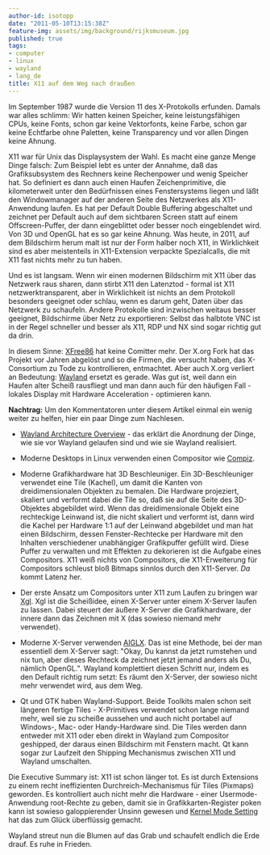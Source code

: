 ```yaml
---
author-id: isotopp
date: "2011-05-10T13:15:38Z"
feature-img: assets/img/background/rijksmuseum.jpg
published: true
tags:
- computer
- linux
- wayland
- lang_de
title: X11 auf dem Weg nach draußen
---
```

Im September 1987 wurde die Version 11 des X-Protokolls erfunden. Damals war
alles schlimm: Wir hatten keinen Speicher, keine leistungsfähigen CPUs,
keine Fonts, schon gar keine Vektorfonts, keine Farbe, schon gar keine
Echtfarbe ohne Paletten, keine Transparency und vor allen Dingen keine
Ahnung.

X11 war für Unix das Displaysystem der Wahl. Es macht eine ganze Menge Dinge
falsch: Zum Beispiel lebt es unter der Annahme, daß das Grafiksubsystem des
Rechners keine Rechenpower und wenig Speicher hat. So definiert es dann auch
einen Haufen Zeichenprimitive, die kilometerweit unter den Bedürfnissen
eines Fenstersystems liegen und läßt den Windowmanager auf der anderen Seite
des Netzwerkes als X11-Anwendung laufen. Es hat per Default Double Buffering
abgeschaltet und zeichnet per Default auch auf dem sichtbaren Screen statt
auf einem Offscreen-Puffer, der dann eingeblittet oder besser noch
eingeblendet wird. Von 3D und OpenGL hat es so gar keine Ahnung. Was heute,
in 2011, auf dem Bildschirm herum malt ist nur der Form halber noch X11, in
Wirklichkeit sind es aber meistenteils in X11-Extension verpackte
Spezialcalls, die mit X11 fast nichts mehr zu tun haben.

Und es ist langsam. Wenn wir einen modernen Bildschirm mit X11 über das
Netzwerk raus sharen, dann stirbt X11 den Latenztod - formal ist X11
netzwerktransparent, aber in Wirklichkeit ist nichts an dem Protokoll
besonders geeignet oder schlau, wenn es darum geht, Daten über das Netzwerk
zu schaufeln. Andere Protokolle sind inzwischen weitaus besser geeignet,
Bildschirme über Netz zu exportieren: Selbst das halbtote VNC ist in der
Regel schneller und besser als X11, RDP und NX sind sogar richtig gut da
drin.

In diesem Sinne:
[XFree86](http://www.pro-linux.de/news/1/17018/xfree86-der-lebende-tote.html)
hat keine Comitter mehr. Der X.org Fork hat das Projekt vor Jahren abgelöst
und so die Firmen, die versucht haben, das X-Consortium zu Tode zu
kontrollieren, entmachtet. Aber auch X.org verliert an Bedeutung:
[Wayland](http://www.golem.de/1105/83334.html) ersetzt es gerade. Was gut
ist, weil dann ein Haufen alter Scheiß rausfliegt und man dann auch für den
häufigen Fall - lokales Display mit Hardware Acceleration - optimieren kann.

**Nachtrag:** Um den Kommentatoren unter diesem Artikel einmal ein wenig
weiter zu helfen, hier ein paar Dinge zum Nachlesen.

- [Wayland Architecture Overview](http://wayland.freedesktop.org/architecture.html) - 
  das erklärt die Anordnung der Dinge, wie sie vor Wayland gelaufen sind und
  wie sie Wayland realisiert.

- Moderne Desktops in Linux verwenden einen Compositor wie
  [Compiz](http://en.wikipedia.org/wiki/Compiz).

- Moderne Grafikhardware hat 3D Beschleuniger. Ein 3D-Beschleuniger
  verwendet eine Tile (Kachel), um damit die Kanten von dreidimensionalen
  Objekten zu bemalen. Die Hardware projeziert, skaliert und verformt dabei
  die Tile so, daß sie auf die Seite des 3D-Objektes abgebildet wird. Wenn
  das dreidimensionale Objekt eine rechteckige Leinwand ist, die nicht
  skaliert und verformt ist, dann wird die Kachel per Hardware 1:1 auf der
  Leinwand abgebildet und man hat einen Bildschirm, dessen Fenster-Rechtecke
  per Hardware mit den Inhalten verschiedener unabhängiger Grafikpuffer
  gefüllt wird. Diese Puffer zu verwalten und mit Effekten zu dekorieren ist
  die Aufgabe eines Compositors. X11 weiß nichts von Compositors, die
  X11-Erweiterung für Compositors schleust bloß Bitmaps sinnlos durch den
  X11-Server. _Da_ kommt Latenz her.

- Der erste Ansatz um Compositors unter X11 zum Laufen zu bringen war
  [Xgl](http://en.wikipedia.org/wiki/Xgl). Xgl ist die Scheißidee, einen
  X-Server unter einem X-Server laufen zu lassen. Dabei steuert der äußere
  X-Server die Grafikhardware, der innere dann das Zeichnen mit X (das
  sowieso niemand mehr verwendet).

- Moderne X-Server verwenden [AIGLX](http://en.wikipedia.org/wiki/AIGLX).
  Das ist eine Methode, bei der man essentiell dem X-Server sagt: "Okay, Du
  kannst da jetzt rumstehen und nix tun, aber dieses Rechteck da zeichnet
  jetzt jemand anders als Du, nämlich OpenGL.". Wayland komplettiert diesen
  Schritt nur, indem es den Default richtig rum setzt: Es räumt den
  X-Server, der sowieso nicht mehr verwendet wird, aus dem Weg.

- Qt und GTK haben Wayland-Support. Beide Toolkits malen schon seit längeren
  fertige Tiles - X-Primitives verwendet schon lange niemand mehr, weil sie
  zu scheiße aussehen und auch nicht portabel auf Windows-, Mac- oder
  Handy-Hardware sind. Die Tiles werden dann entweder mit X11 oder eben
  direkt in Wayland zum Compositor geshipped, der daraus einen Bildschirm
  mit Fenstern macht. Qt kann sogar zur Laufzeit den Shipping Mechanismus
  zwischen X11 und Wayland umschalten.

Die Executive Summary ist: X11 ist schon länger tot. Es ist durch Extensions
zu einem recht ineffizienten Durchreich-Mechanismus für Tiles (Pixmaps)
geworden. Es kontrolliert auch nicht mehr die Hardware - einer
Usermode-Anwendung root-Rechte zu geben, damit sie in Grafikkarten-Register
poken kann ist sowieso galoppierender Unsinn gewesen und 
[Kernel Mode Setting](http://en.wikipedia.org/wiki/Mode-setting#Linux) hat das zum Glück
überflüssig gemacht.

Wayland streut nun die Blumen auf das Grab und schaufelt endlich die Erde
drauf. Es ruhe in Frieden.
